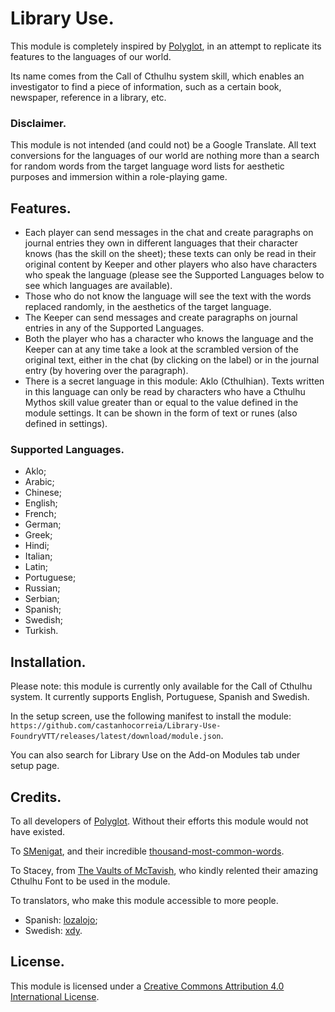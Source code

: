 # Library Use.
This module is completely inspired by [Polyglot](https://github.com/League-of-Foundry-Developers/fvtt-module-polyglot), in an attempt to replicate its features to the languages of our world.

Its name comes from the Call of Cthulhu system skill, which enables an investigator to find a piece of information, such as a certain book, newspaper, reference in a library, etc.

### Disclaimer.
This module is not intended (and could not) be a Google Translate. All text conversions for the languages of our world are nothing more than a search for random words from the target language word lists for aesthetic purposes and immersion within a role-playing game.

## Features.
- Each player can send messages in the chat and create paragraphs on journal entries they own in different languages that their character knows (has the skill on the sheet); these texts can only be read in their original content by Keeper and other players who also have characters who speak the language (please see the Supported Languages below to see which languages are available).
- Those who do not know the language will see the text with the words replaced randomly, in the aesthetics of the target language.
- The Keeper can send messages and create paragraphs on journal entries in any of the Supported Languages.
- Both the player who has a character who knows the language and the Keeper can at any time take a look at the scrambled version of the original text, either in the chat (by clicking on the label) or in the journal entry (by hovering over the paragraph).
- There is a secret language in this module: Aklo (Cthulhian). Texts written in this language can only be read by characters who have a Cthulhu Mythos skill value greater than or equal to the value defined in the module settings. It can be shown in the form of text or runes (also defined in settings).

### Supported Languages.
- Aklo;
- Arabic;
- Chinese;
- English;
- French;
- German;
- Greek;
- Hindi;
- Italian;
- Latin;
- Portuguese;
- Russian;
- Serbian;
- Spanish;
- Swedish;
- Turkish.

## Installation.
Please note: this module is currently only available for the Call of Cthulhu system. It currently supports English, Portuguese, Spanish and Swedish.

In the setup screen, use the following manifest to install the module: `https://github.com/castanhocorreia/Library-Use-FoundryVTT/releases/latest/download/module.json`.

You can also search for Library Use on the Add-on Modules tab under setup page.

## Credits.
To all developers of [Polyglot](https://github.com/League-of-Foundry-Developers/fvtt-module-polyglot). Without their efforts this module would not have existed.

To [SMenigat](https://github.com/SMenigat), and their incredible [thousand-most-common-words](https://github.com/SMenigat/thousand-most-common-words).

To Stacey, from [The Vaults of McTavish](https://thevaultsofmctavish.com/), who kindly relented their amazing Cthulhu Font to be used in the module.

To translators, who make this module accessible to more people.
- Spanish: [lozalojo](https://github.com/lozalojo);
- Swedish: [xdy](https://github.com/xdy).

## License.
This module is licensed under a [Creative Commons Attribution 4.0 International License](https://creativecommons.org/licenses/by/4.0/).
